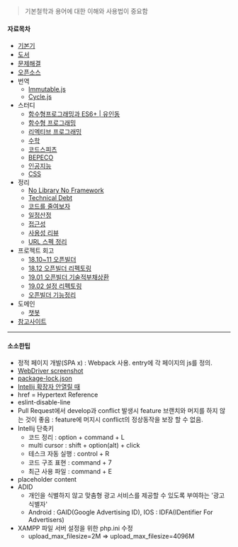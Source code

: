 > 기본철학과 용어에 대한 이해와 사용법이 중요함

#### 자료목차
- [기본기](기본기)
- [도서](도서)
- [문제해결](문제해결)
- [오픈소스](오픈소스)
- 번역
  - [Immutable.js](ImmutableJs)
  - [Cycle.js](CycleJs)
- 스터디
  - [함수형프로그래밍과 ES6+ | 유인동](함수형프로그래밍과-ES6)
  - [함수형 프로그래밍](함수형-프로그래밍)
  - [리엑티브 프로그래밍](리엑티브-프로그래밍)
  - [수학](수학)
  - [코드스피츠](코드스피츠)
  - [BEPECO](BEPECO)
  - [인공지능](인공지능)
  - [CSS](CSS)
- 정리
  - [No Library No Framework](No-Library-No-Framework)
  - [Technical Debt](Technical-Debt)
  - [코드를 줄여보자](코드를-줄여보자)
  - [일정산정](일정산정)
  - [접근성](접근성)
  - [사용성 리뷰](사용성-리뷰)
  - [URL 스펙 정리](URL-스펙-정리)
- 프로젝트 회고
  - [18.10~11 오픈빌더](오픈빌더)
  - [18.12 오픈빌더 리펙토링](오픈빌더-리펙토링)
  - [19.01 오픈빌더 기술적부채상환](오픈빌더-기술적부채상환)
  - [19.02 설정 리펙토링](오픈빌더-설정-리펙토링)
  - [오픈빌더 기능정리](오픈빌더-기능정리)
- 도메인
  - [챗봇](챗봇)
- [참고사이트](참고사이트)

***

#### 소소한팁
- 정적 페이지 개발(SPA x) : Webpack 사용. entry에 각 페이지의 js를 정의.
- [WebDriver screenshot](WebDriver-screenshot)
- [package-lock.json](package-lock.json)
- [Intellij 확장자 안열릴 때](%5Bintellij%5D-확장자-안열릴-때)
- href = Hypertext Reference
- eslint-disable-line
- Pull Request에서 develop과 conflict 발생시 feature 브랜치와 머지를 하지 않는 것이 좋음 : feature에 머지시 conflict의 정상동작을 보장 할 수 없음.
- Intellij 단축키
  - 코드 정리 : option + command + L
  - multi cursor : shift + option(alt) + click
  - 테스크 자동 실행 : control + R
  - 코드 구조 표현 : command + 7
  - 최근 사용 파일 : command + E
- placeholder content
- ADID
  - 개인을 식별하지 않고 맞춤형 광고 서비스를 제공할 수 있도록 부여하는 '광고 식별자'
  - Android : GAID(Google Advertising ID), IOS : IDFA(IDentifier For Advertisers)
- XAMPP 파일 서버 설정을 위한 php.ini 수정
  - upload_max_filesize=2M => upload_max_filesize=4096M